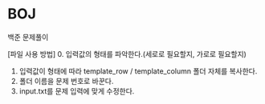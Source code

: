 # BOJ
백준 문제풀이

[파일 사용 방법]
0. 입력값의 형태를 파악한다.(세로로 필요할지, 가로로 필요할지)
1. 입력값이 형태에 따라 template_row / template_column 폴더 자체를 복사한다.
2. 폴더 이름을 문제 번호로 바꾼다.
3. input.txt를 문제 입력에 맞게 수정한다.